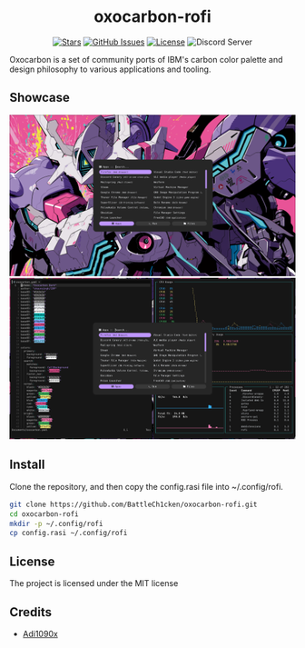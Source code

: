 <div align="center">

# oxocarbon-rofi<app-name>

</div>

<div align="center">

[![Stars](https://img.shields.io/github/stars/nyoom-engineering/oxocarbon?color=%23b66467&style=for-the-badge)](https://github.com/nyoom-engineering/oxocarbon/stargazers)
[![GitHub Issues](https://img.shields.io/github/issues/nyoom-engineering/oxocarbon?color=%238c977d&style=for-the-badge)](https://github.com/nyoom-engineering/oxocarbon/issues)
[![License](https://img.shields.io/github/license/nyoom-engineering/oxocarbon?color=%238da3b9&style=for-the-badge)](https://mit-license.org/)
![Discord Server](https://img.shields.io/discord/1050624267592663050?color=738adb&label=Discord&Color=white&style=for-the-badge)

</div>

Oxocarbon is a set of community ports of IBM's carbon color palette and design philosophy to various applications and tooling.

## Showcase

![rofi](assets/rofi.png)
![rofi-with-terminals](assets/rofi-with-terminals.png)

## Install

Clone the repository, and then copy the config.rasi file into ~/.config/rofi.

```sh
git clone https://github.com/BattleCh1cken/oxocarbon-rofi.git
cd oxocarbon-rofi
mkdir -p ~/.config/rofi
cp config.rasi ~/.config/rofi
```
## License

The project is licensed under the MIT license

## Credits

- [Adi1090x](https://github.com/adi1090x/rofi)
